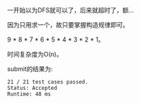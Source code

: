 一开始以为DFS就可以了，后来就超时了，额...

因为只用求一个，故只要掌握构造规律即可。

9 * 8 * 7 * 6 * 5 * 4 * 3 * 2 * 1。

时间复杂度为O(n)。

submit的结果为:
```
21 / 21 test cases passed.
Status: Accepted
Runtime: 48 ms
```

